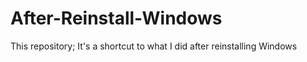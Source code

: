 # After-Reinstall-Windows
This repository; It's a shortcut to what I did after reinstalling Windows
